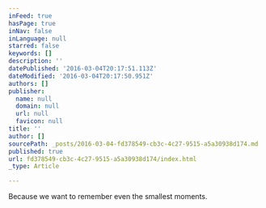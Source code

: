 ```yaml
---
inFeed: true
hasPage: true
inNav: false
inLanguage: null
starred: false
keywords: []
description: ''
datePublished: '2016-03-04T20:17:51.113Z'
dateModified: '2016-03-04T20:17:50.951Z'
authors: []
publisher:
  name: null
  domain: null
  url: null
  favicon: null
title: ''
author: []
sourcePath: _posts/2016-03-04-fd378549-cb3c-4c27-9515-a5a30938d174.md
published: true
url: fd378549-cb3c-4c27-9515-a5a30938d174/index.html
_type: Article

---
```

Because we want to remember even the smallest moments.